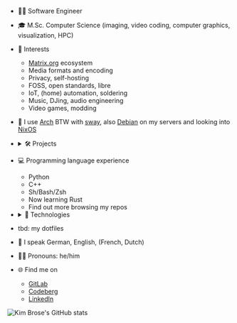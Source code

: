 - ‍🧑‍💻 Software Engineer
- 🎓 M.Sc. Computer Science (imaging, video coding, computer graphics, visualization, HPC)
- 🤔 Interests
  - [Matrix.org](https://matrix.org) ecosystem
  - Media formats and encoding
  - Privacy, self-hosting
  - FOSS, open standards, libre
  - IoT, (home) automation, soldering
  - Music, DJing, audio engineering
  - Video games, modding
- 🐧 I use [Arch](https://archlinux.org) BTW with [sway](https://swaywm.org), also [Debian](https://www.debian.org) on my servers and looking into [NixOS](https://nixos.org)
- <details><summary>🛠 Projects</summary>

  - [matrix-webhook-receiver](https://github.com/HarHarLinks/matrix-webhook-receiver): converts webhook JSON into matrix messages according to your Jinja2 specification
  - [wireguard-rofi-waybar](https://github.com/HarHarLinks/wireguard-rofi-waybar): show active [wireguard VPN](https://www.wireguard.com) connections ([NetworkManager](https://wiki.gnome.org/Projects/NetworkManager)) in a custom [waybar](https://github.com/Alexays/Waybar) module and manage them using rofi
  - [simplematrixbotlib](https://github.com/i10b/simplematrixbotlib): contributed E2EE, extensible config, etc
  - [matrix-docker-ansible-deploy](https://github.com/spantaleev/matrix-docker-ansible-deploy): contributed matrix-hookshot role, misc. documentation and improvements
  - [matrix-hookshot](https://github.com/matrix-org/matrix-hookshot): contributed improvements for GitLab event formatting, documenatation
  - [time-to-matrix-git](https://aur.archlinux.org/packages/time-to-matrix-git): [AUR package](https://aur.archlinux.org) maintainer for [ttm](https://gitlab.com/etke.cc/ttm) (time-to-matrix)
  - [ME3TweaksModManager](https://github.com/ME3Tweaks/ME3TweaksModManager): contributed German localization
  - [Planet Scanner Mouse Speed Increase (LE3)](https://www.nexusmods.com/masseffectlegendaryedition/mods/747): Adjust the speed of the scanning reticle when scanning planets for artifacts etc in Mass Effect 3 (Legendary Edition)
  </details>

- 💻 Programming language experience
  - Python
  - C++
  - Sh/Bash/Zsh
  - Now learning Rust
  - Find out more browsing my repos
- <details><summary>🧰 Technologies</summary>

  - Docker
  - Ansible
  - Prometheus + Grafana
  - CI/CD
  - [Arduino](https://www.arduino.cc), [ESP8266](https://espressif.com/en/products/modules/esp8266), [Tasmota](https://github.com/arendst/tasmota)
  - [Home Assistant](https://www.home-assistant.io), MQTT
  - [Django](https://www.djangoproject.com), [Flask](https://flask.palletsprojects.com/en/2.2.x/), [FastAPI](https://fastapi.tiangolo.com)
  - Webhooks, REST
  - PyTorch, Torch-TensorRT, TensorFlow, SOL
  </details>
- tbd: my dotfiles
- 💬 I speak German, English, (French, Dutch)
- 🧔‍♂️ Pronouns: he/him
- 🌐 Find me on
  - [GitLab](https://gitlab.com/HarHarLinks)
  - [Codeberg](https://codeberg.org/HarHarLinks)
  - [LinkedIn](https://www.linkedin.com/in/kim-sebastian-brose/)

![Kim Brose's GitHub stats](https://github-readme-stats.vercel.app/api?username=HarHarLinks&show_icons=true&count_private=true)
